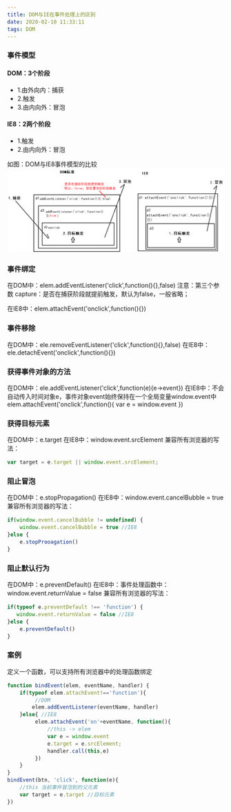 ```yaml
---
title: DOM与IE在事件处理上的区别
date: 2020-02-10 11:33:11
tags: DOM
---
```

### 事件模型
#### DOM：3个阶段
- 1.由外向内：捕获
- 2.触发
- 3.由内向外：冒泡

#### IE8：2两个阶段
- 1.触发
- 2.由内向外：冒泡

如图：DOM与IE8事件模型的比较
<img src='/images/DOM&IE8.png'>

### 事件绑定
在DOM中：elem.addEventListener('click',function(){},false)
注意：第三个参数 capture：是否在捕获阶段就提前触发，默认为false，一般省略；

在IE8中：elem.attachEvent('onclick',function(){})

### 事件移除
在DOM中：ele.removeEventListener('click',function(){},false)
在IE8中：ele.detachEvent('onclick',function(){})

### 获得事件对象的方法
在DOM中：ele.addEventListener('click',function(e){e->event})
在IE8中：不会自动传入时间对象e，事件对象event始终保持在一个全局变量window.event中
elem.attachEvent('onclick',function(){ var e = window.event })

### 获得目标元素
在DOM中：e.target
在IE8中：window.event.srcElement
兼容所有浏览器的写法：
```javascript
var target = e.target || window.event.srcElement;
```

### 阻止冒泡
在DOM中：e.stopPropagation()
在IE8中：window.event.cancelBubble = true
兼容所有浏览器的写法：
```javascript
if(window.event.cancelBubble != undefined) {
    window.event.cancelBubble = true //IE8
}else {
    e.stopProoagation() 
}
```

### 阻止默认行为
在DOM中：e.preventDefault()
在IE8中：事件处理函数中：window.event.returnValue = false
兼容所有浏览器的写法：
```javascript
if(typeof e.preventDefault !== 'function') {
   window.event.returnValue = false //IE8
}else {
    e.preventDefault()
}
```
### 案例
定义一个函数，可以支持所有浏览器中的处理函数绑定
```javascript
function bindEvent(elem, eventName, handler) {
    if(typeof elem.attachEvent!=='function'){
         //DOM
        elem.addEventListener(eventName, handler)
    }else{ //IE8
         elem.attachEvent('on'+eventName, function(){
             //this -> elem
             var e = window.event
             e.target = e.srcElement;
             handler.call(this,e)
         })
    }
}
bindEvent(btn, 'click', function(e){
    //this 当前事件冒泡到的父元素
    var target = e.target //目标元素
})

```